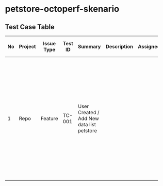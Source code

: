 # petstore-octoperf-skenario

## Test Case Table

| No | Project | Issue Type | Test ID | Summary | Description | Assignee | Test Repository Path | Action | Data | Expected Result | Test Plan | Test Execution | Labels | Label2 |
|----|---------|------------|---------|---------|-------------|----------|----------------------|--------|------|----------------|----------|---------------|--------|--------|
| 1  | Repo | Feature | TC-001 | User Created / Add New data list petstore |  |  | Repo-TC-001 | 1. Login petstore sebagai User 2. Pilih 'Created / add New petstore' 3. Klik 'Create / Add New petstore' 4. Isi mandatory field pada form 'New data petstore' 5. Klik 'Save' | 1. Product ID 2. Name | 1. Berhasil menambahkan data petstore |  |  | Positive, petstore, created | Testing1 |
